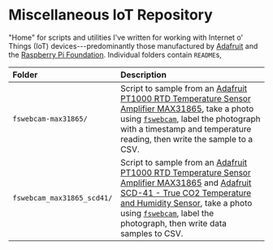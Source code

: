 # Miscellaneous IoT Repository

"Home" for scripts and utilities I've written for working with Internet o' Things (IoT) devices---predominantly those manufactured by [Adafruit][adafruit] and the [Raspberry Pi Foundation][rpif]. Individual folders contain `README`s, 

| Folder                     | Description                                                                                                                                                                                                                                                                                      |
|:---------------------------|:-------------------------------------------------------------------------------------------------------------------------------------------------------------------------------------------------------------------------------------------------------------------------------------------------|
| `fswebcam-max31865/`       | Script to sample from an [Adafruit PT1000 RTD Temperature Sensor Amplifier MAX31865](https://www.adafruit.com/product/3328), take a photo using [`fswebcam`](https://github.com/fsphil/fswebcam), label the photograph with a timestamp and temperature reading, then write the sample to a CSV. |
| `fswebcam_max31865_scd41/` | Script to sample from an [Adafruit PT1000 RTD Temperature Sensor Amplifier MAX31865](https://www.adafruit.com/product/3328) and [Adafruit SCD-41 - True CO2 Temperature and Humidity Sensor](https://www.adafruit.com/product/5190), take a photo using [`fswebcam`](https://github.com/fsphil/fswebcam), label the photograph, then write data samples to CSV. |

[adafruit]: https://www.adafruit.com/
[rpif]: https://www.raspberrypi.org/
